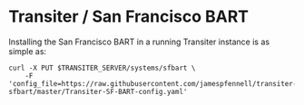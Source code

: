 # Transiter / San Francisco BART


Installing the San Francisco BART
in a running Transiter instance is as simple as:

    curl -X PUT $TRANSITER_SERVER/systems/sfbart \
        -F 'config_file=https://raw.githubusercontent.com/jamespfennell/transiter-sfbart/master/Transiter-SF-BART-config.yaml'
        
    